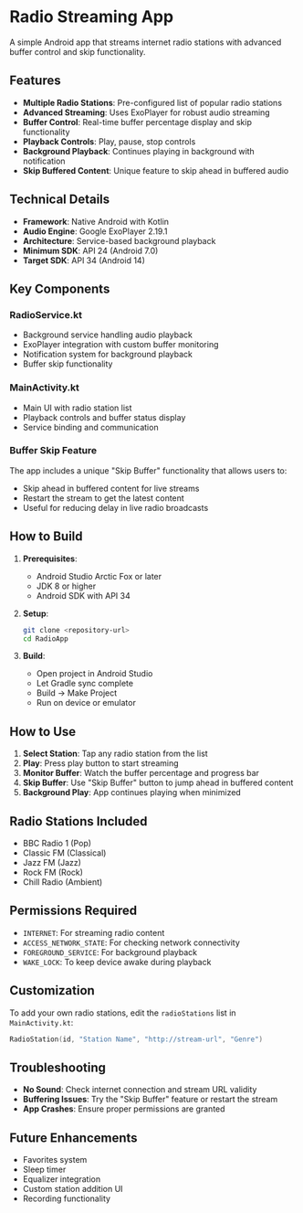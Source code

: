# Radio Streaming App

A simple Android app that streams internet radio stations with advanced buffer control and skip functionality.

## Features

- **Multiple Radio Stations**: Pre-configured list of popular radio stations
- **Advanced Streaming**: Uses ExoPlayer for robust audio streaming
- **Buffer Control**: Real-time buffer percentage display and skip functionality
- **Playback Controls**: Play, pause, stop controls
- **Background Playback**: Continues playing in background with notification
- **Skip Buffered Content**: Unique feature to skip ahead in buffered audio

## Technical Details

- **Framework**: Native Android with Kotlin
- **Audio Engine**: Google ExoPlayer 2.19.1
- **Architecture**: Service-based background playback
- **Minimum SDK**: API 24 (Android 7.0)
- **Target SDK**: API 34 (Android 14)

## Key Components

### RadioService.kt
- Background service handling audio playback
- ExoPlayer integration with custom buffer monitoring
- Notification system for background playback
- Buffer skip functionality

### MainActivity.kt
- Main UI with radio station list
- Playback controls and buffer status display
- Service binding and communication

### Buffer Skip Feature
The app includes a unique "Skip Buffer" functionality that allows users to:
- Skip ahead in buffered content for live streams
- Restart the stream to get the latest content
- Useful for reducing delay in live radio broadcasts

## How to Build

1. **Prerequisites**:
   - Android Studio Arctic Fox or later
   - JDK 8 or higher
   - Android SDK with API 34

2. **Setup**:
   ```bash
   git clone <repository-url>
   cd RadioApp
   ```

3. **Build**:
   - Open project in Android Studio
   - Let Gradle sync complete
   - Build → Make Project
   - Run on device or emulator

## How to Use

1. **Select Station**: Tap any radio station from the list
2. **Play**: Press play button to start streaming
3. **Monitor Buffer**: Watch the buffer percentage and progress bar
4. **Skip Buffer**: Use "Skip Buffer" button to jump ahead in buffered content
5. **Background Play**: App continues playing when minimized

## Radio Stations Included

- BBC Radio 1 (Pop)
- Classic FM (Classical) 
- Jazz FM (Jazz)
- Rock FM (Rock)
- Chill Radio (Ambient)

## Permissions Required

- `INTERNET`: For streaming radio content
- `ACCESS_NETWORK_STATE`: For checking network connectivity
- `FOREGROUND_SERVICE`: For background playback
- `WAKE_LOCK`: To keep device awake during playback

## Customization

To add your own radio stations, edit the `radioStations` list in `MainActivity.kt`:

```kotlin
RadioStation(id, "Station Name", "http://stream-url", "Genre")
```

## Troubleshooting

- **No Sound**: Check internet connection and stream URL validity
- **Buffering Issues**: Try the "Skip Buffer" feature or restart the stream
- **App Crashes**: Ensure proper permissions are granted

## Future Enhancements

- Favorites system
- Sleep timer
- Equalizer integration
- Custom station addition UI
- Recording functionality